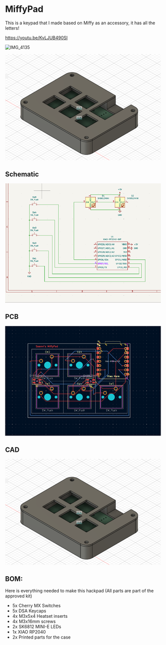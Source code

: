 # MiffyPad
This is a keypad that I made based on Miffy as an accessory, it has all the letters!

https://youtu.be/KvLJUB490SI 

![IMG_4135](https://github.com/user-attachments/assets/cda01cfa-5036-422c-8763-9c509df5eab6)

![cover image](Images/Full.png)

## Schematic
![schematic image](Images/schematic.png)

## PCB
![PCB image](Images/pcb.png)

## CAD
![model image](Images/Full.png)

## BOM:

Here is everything needed to make this hackpad (All parts are part of the approved kit)
- 5x Cherry MX Switches
- 5x DSA Keycaps
- 4x M3x5x4 Heatset inserts
- 4x M3x16mm screws
- 2x SK6812 MINI-E LEDs
- 1x XIAO RP2040
- 2x Printed parts for the case
